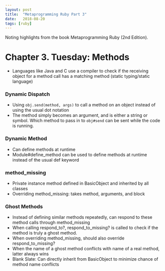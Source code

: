 ```yaml
---
layout: post
title:  "Metaprogramming Ruby Part 3"
date:   2018-08-20
tags: [ruby]
---
```

Noting highlights from the book Metaprogramming Ruby (2nd Edition).

# Chapter 3. Tuesday: Methods

* Languages like Java and C use a compiler to check if the receiving
object for a method call has a matching method (static typing/static
language)

### Dynamic Dispatch

* Using `obj.send(method, args)` to call a method on an object instead
of using the usual dot notation
* The method simply becomes an argument, and is either a
string or symbol. Which method to pass in to `obj#send` can be
sent while the code is running.

### Dynamic Method

* Can define methods at runtime
* Module#define_method can be used to define methods at runtime instead of the usual def keyword

### method_missing

* Private instance method defined in BasicObject and inherited by all classes
* Overriding method_missing: takes method, arguments, and block

### Ghost Methods

* Instead of defining similar methods repeatedly, can respond to these method calls through method_missing
* When calling respond_to?, respond_to_missing? is called to check if the method is truly a ghost method.
* When overriding method_missing, should also override respond_to_missing?
* When the name of a ghost method conflicts with name of a real method, latter always wins
* Blank Slate: Can directly inherit from BasicObject to minimize chance of method name conflicts
